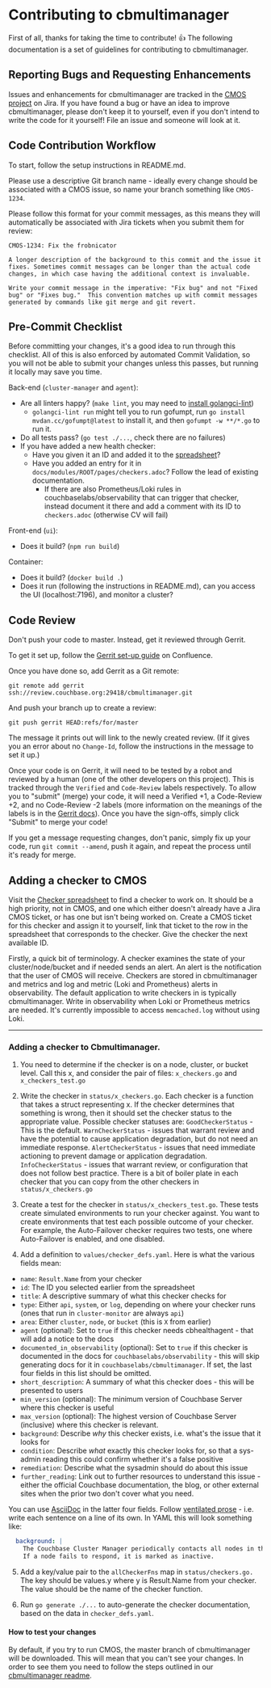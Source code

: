 # Contributing to cbmultimanager

First of all, thanks for taking the time to contribute! 👍 The following documentation is a set of guidelines for contributing to cbmultimanager.

## Reporting Bugs and Requesting Enhancements

Issues and enhancements for cbmultimanager are tracked in the [CMOS project](https://issues.couchbase.com/browse/CMOS) on Jira. If you have found a bug or have an idea to improve cbmultimanager, please don't keep it to yourself, even if you don't intend to write the code for it yourself! File an issue and someone will look at it.

## Code Contribution Workflow

To start, follow the setup instructions in README.md.

Please use a descriptive Git branch name - ideally every change should be associated with a CMOS issue, so name your branch something like `CMOS-1234`.

Please follow this format for your commit messages, as this means they will automatically be associated with Jira tickets when you submit them for review:

```
CMOS-1234: Fix the frobnicator

A longer description of the background to this commit and the issue it fixes. Sometimes commit messages can be longer than the actual code changes, in which case having the additional context is invaluable.

Write your commit message in the imperative: "Fix bug" and not "Fixed bug" or "Fixes bug."  This convention matches up with commit messages generated by commands like git merge and git revert.
```

## Pre-Commit Checklist

Before committing your changes, it's a good idea to run through this checklist. All of this is also enforced by automated Commit Validation, so you will not be able to submit your changes unless this passes, but running it locally may save you time.

Back-end (`cluster-manager` and `agent`):

* Are all linters happy? (`make lint`, you may need to [install golangci-lint](https://golangci-lint.run/usage/install/#local-installation))
  * `golangci-lint run` might tell you to run gofumpt, run `go install mvdan.cc/gofumpt@latest` to install it, and then `gofumpt -w **/*.go` to run it.
* Do all tests pass? (`go test ./...`, check there are no failures)
* If you have added a new health checker:
  * Have you given it an ID and added it to the [spreadsheet](https://docs.google.com/spreadsheets/d/15ylgauQTtPyxklesgcmxsDJYUrQhGVcK3AaDtj1BpNQ/edit#gid=0)?
  * Have you added an entry for it in `docs/modules/ROOT/pages/checkers.adoc`? Follow the lead of existing documentation.
    * If there are also Prometheus/Loki rules in couchbaselabs/observability that can trigger that checker, instead document it there and add a comment with its ID to `checkers.adoc` (otherwise CV will fail)

Front-end (`ui`):

* Does it build? (`npm run build`)

Container:

* Does it build? (`docker build .`)
* Does it run (following the instructions in README.md), can you access the UI (localhost:7196), and monitor a cluster?

## Code Review

Don't push your code to master. Instead, get it reviewed through Gerrit.

To get it set up, follow the [Gerrit set-up guide](https://hub.internal.couchbase.com/confluence/display/CR/Contributing+Changes+via+Gerrit) on Confluence.

Once you have done so, add Gerrit as a Git remote:

```
git remote add gerrit ssh://review.couchbase.org:29418/cbmultimanager.git
```

And push your branch up to create a review:

```
git push gerrit HEAD:refs/for/master
```

The message it prints out will link to the newly created review. (If it gives you an error about no `Change-Id`, follow the instructions in the message to set it up.)

Once your code is on Gerrit, it will need to be tested by a robot and reviewed by a human (one of the other developers on this project). This is tracked through the `Verified` and `Code-Review` labels respectively. To allow you to "submit" (merge) your code, it will need a Verified +1, a Code-Review +2, and no Code-Review -2 labels (more information on the meanings of the labels is in the [Gerrit docs](https://gerrit-review.googlesource.com/Documentation/config-labels.html)). Once you have the sign-offs, simply click "Submit" to merge your code!

If you get a message requesting changes, don't panic, simply fix up your code, run `git commit --amend`, push it again, and repeat the process until it's ready for merge.

## Adding a checker to CMOS

Visit the [Checker spreadsheet](https://docs.google.com/spreadsheets/d/15ylgauQTtPyxklesgcmxsDJYUrQhGVcK3AaDtj1BpNQ/edit#gid=0) to find a checker to work on. It should be a high priority, not in CMOS, and one which either doesn't already have a Jira CMOS ticket, or has one but isn't being worked on. Create a CMOS ticket for this checker and assign it to yourself, link that ticket to the row in the spreadsheet that corresponds to the checker. Give the checker the next available ID.

Firstly, a quick bit of terminology. A checker examines the state of your cluster/node/bucket and if needed sends an alert. An alert is the notification that the user of CMOS will receive. Checkers are stored in cbmultimanager and metrics and log and metric (Loki and Prometheus) alerts in observability. The default application to write checkers in is typically cbmultimanager. Write in observability when Loki or Prometheus metrics are needed. It's currently impossible to access `memcached.log` without using Loki.

---

### Adding a checker to Cbmultimanager.

1. You need to determine if the checker is on a node, cluster, or bucket level. Call this x, and consider the pair of files:
	`x_checkers.go` and `x_checkers_test.go`

2. Write the checker in `status/x_checkers.go`. Each checker is a function that takes a struct representing x. If the checker determines that something is wrong, then it should set the checker status to the appropriate value. Possible checker statuses are:
	`GoodCheckerStatus` - This is the default.
	`WarnCheckerStatus` - issues that warrant review and have the potential to cause application degradation, but do not need an immediate response.
	`AlertCheckerStatus` - issues that need immediate actioning to prevent damage or application degradation.
	`InfoCheckerStatus` - issues that warrant review, or configuration that does not follow best practice.
	There is a bit of boiler plate in each checker that you can copy from the other checkers in `status/x_checkers.go`

3. Create a test for the checker in `status/x_checkers_test.go`. These tests create simulated environments to run your checker against. You want to create environments that test each possible outcome of your checker. For example, the Auto-Failover checker requires two tests, one where Auto-Failover is enabled, and one disabled.

4. Add a definition to `values/checker_defs.yaml`. Here is what the various fields mean:
  * `name`: `Result.Name` from your checker
  * `id`: The ID you selected earlier from the spreadsheet
  * `title`: A descriptive summary of what this checker checks for
  * `type`: Either `api`, `system`, or `log`, depending on where your checker runs (ones that run in `cluster-monitor` are always `api`)
  * `area`: Either `cluster`, `node`, or `bucket` (this is `X` from earlier)
  * `agent` (optional): Set to `true` if this checker needs cbhealthagent - that will add a notice to the docs
  * `documented_in_observability` (optional): Set to `true` if this checker is documented in the docs for `couchbaselabs/observability` - this will skip generating docs for it in `couchbaselabs/cbmultimanager`. If set, the last four fields in this list should be omitted.
  * `short_description`: A summary of what this checker does - this will be presented to users
  * `min_version` (optional): The minimum version of Couchbase Server where this checker is useful
  * `max_version` (optional): The highest version of Couchbase Server (inclusive) where this checker is relevant.
  * `background`: Describe *why* this checker exists, i.e. what's the issue that it looks for
  * `condition`: Describe *what* exactly this checker looks for, so that a sys-admin reading this could confirm whether it's a false positive
  * `remediation`: Describe what the sysadmin should do about this issue
  * `further_reading`: Link out to further resources to understand this issue - either the official Couchbase documentation, the blog, or other external sites when the prior two don't cover what you need.

You can use [AsciiDoc](https://docs.antora.org/antora/latest/asciidoc/asciidoc/) in the latter four fields. Follow [ventilated prose](https://writetheasciidocs.netlify.app/ventilated-prose) - i.e. write each sentence on a line of its own. In YAML this will look something like:

```yaml
  background: |
    The Couchbase Cluster Manager periodically contacts all nodes in the cluster to check their status.
    If a node fails to respond, it is marked as inactive.
```

5. Add a key/value pair to the `allCheckerFns` map in `status/checkers.go.` The key should be values.y where y is Result.Name from your checker. The value should be the name of the checker function.

6. Run `go generate ./...` to auto-generate the checker documentation, based on the data in `checker_defs.yaml`.

#### How to test your changes

By default, if you try to run CMOS, the master branch of cbmultimanager will be downloaded. This will mean that you can't see your changes. In order to see them you need to follow the steps outlined in our [cbmultimanager readme](https://github.com/couchbaselabs/cbmultimanager/blob/master/README.md).